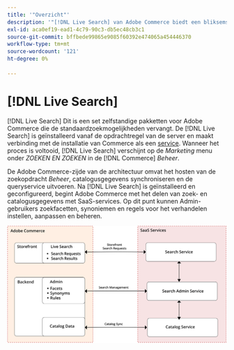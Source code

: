 ```yaml
---
title: '"Overzicht"'
description: '"[!DNL Live Search] van Adobe Commerce biedt een bliksemsnelle, superrelevante en intuïtieve zoekervaring."'
exl-id: aca0ef19-ead1-4c79-90c3-db5ec48cb3c1
source-git-commit: bffbede99865e9085f60392e474065a454446370
workflow-type: tm+mt
source-wordcount: '121'
ht-degree: 0%

---
```


# [!DNL Live Search]

[!DNL Live Search] Dit is een set zelfstandige pakketten voor Adobe Commerce die de standaardzoekmogelijkheden vervangt. De [!DNL Live Search] is geïnstalleerd vanaf de opdrachtregel van de server en maakt verbinding met de installatie van Commerce als een [service](../landing/saas.md). Wanneer het proces is voltooid, [!DNL Live Search] verschijnt op de *Marketing* menu onder *ZOEKEN EN ZOEKEN* in de [!DNL Commerce] *Beheer*.

De Adobe Commerce-zijde van de architectuur omvat het hosten van de zoekopdracht *Beheer*, catalogusgegevens synchroniseren en de queryservice uitvoeren. Na [!DNL Live Search] is geïnstalleerd en geconfigureerd, begint Adobe Commerce met het delen van zoek- en catalogusgegevens met SaaS-services. Op dit punt kunnen Admin-gebruikers zoekfacetten, synoniemen en regels voor het verhandelen instellen, aanpassen en beheren.

![Architectuurdiagram van Live Search](assets/architecture-diagram.svg)
